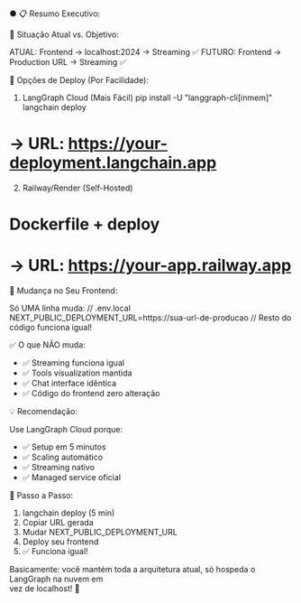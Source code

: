 
● 📋 Resumo Executivo:

  🎯 Situação Atual vs. Objetivo:

  ATUAL:  Frontend → localhost:2024 → Streaming ✅
  FUTURO: Frontend → Production URL → Streaming ✅

  🚀 Opções de Deploy (Por Facilidade):

  1. LangGraph Cloud (Mais Fácil)
  pip install -U "langgraph-cli[inmem]"
  langchain deploy
  # → URL: https://your-deployment.langchain.app

  2. Railway/Render (Self-Hosted)
  # Dockerfile + deploy
  # → URL: https://your-app.railway.app

  📱 Mudança no Seu Frontend:

  Só UMA linha muda:
  // .env.local
  NEXT_PUBLIC_DEPLOYMENT_URL=https://sua-url-de-producao
  // Resto do código funciona igual!

  ✅ O que NÃO muda:

  - ✅ Streaming funciona igual
  - ✅ Tools visualization mantida
  - ✅ Chat interface idêntica
  - ✅ Código do frontend zero alteração

  💡 Recomendação:

  Use LangGraph Cloud porque:
  - ✅ Setup em 5 minutos
  - ✅ Scaling automático
  - ✅ Streaming nativo
  - ✅ Managed service oficial

  🎯 Passo a Passo:

  1. langchain deploy (5 min)
  2. Copiar URL gerada
  3. Mudar NEXT_PUBLIC_DEPLOYMENT_URL
  4. Deploy seu frontend
  5. ✅ Funciona igual!

  Basicamente: você mantém toda a arquitetura atual, só hospeda o LangGraph na nuvem em    
   vez de localhost! 🚀